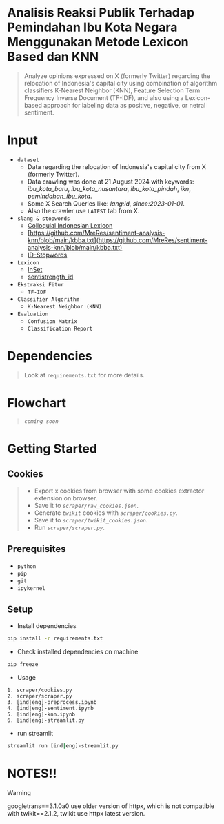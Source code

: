 # Analisis Reaksi Publik Terhadap Pemindahan Ibu Kota Negara Menggunakan Metode Lexicon Based dan KNN

> Analyze opinions expressed on X (formerly Twitter) regarding the relocation of Indonesia's capital city using combination of algorithm classifiers K-Nearest Neighbor (KNN), Feature Selection Term Frequency Inverse Document (TF-IDF), and also using a Lexicon-based approach for labeling data as positive, negative, or netral sentiment.

# Input

- `dataset`
  - Data regarding the relocation of Indonesia's capital city from X (formerly Twitter).
  - Data crawling was done at 21 August 2024 with keywords: _ibu_kota_baru_, _ibu_kota_nusantara_, _ibu_kota_pindah_, _ikn_, _pemindahan_ibu_kota_.
  - Some X Search Queries like: _lang:id_, _since:2023-01-01_.
  - Also the crawler use `LATEST` tab from X.
- `slang & stopwords`
  - [Colloquial Indonesian Lexicon](https://github.com/nasalsabila/kamus-alay)
  - [https://github.com/MreRes/sentiment-analysis-knn/blob/main/kbba.txt](https://github.com/MreRes/sentiment-analysis-knn/blob/main/kbba.txt)
  - [ID-Stopwords](https://github.com/stopwords-iso/stopwords-id)
- `Lexicon`
  - [InSet](https://github.com/fajri91/InSet)
  - [sentistrength_id](https://github.com/masdevid/sentistrength_id)
- `Ekstraksi Fitur`
  - `TF-IDF`
- `Classifier Algorithm`
  - `K-Nearest Neighbor (KNN)`
- `Evaluation`
  - `Confusion Matrix`
  - `Classification Report`

# Dependencies

> Look at `requirements.txt` for more details.

# Flowchart

> _`coming soon`_

# Getting Started

## Cookies

> - Export x cookies from browser with some cookies extractor extension on browser.
> - Save it to _`scraper/raw_cookies.json`_.
> - Generate _`twikit`_ cookies with _`scraper/cookies.py`_.
> - Save it to _`scraper/twikit_cookies.json`_.
> - Run _`scraper/scraper.py`_.

## Prerequisites

- `python`
- `pip`
- `git`
- `ipykernel`

## Setup

- Install dependencies

```bash
pip install -r requirements.txt
```

- Check installed dependencies on machine

```bash
pip freeze
```

- Usage

```
1. scraper/cookies.py
2. scraper/scraper.py
3. [ind|eng]-preprocess.ipynb
4. [ind|eng]-sentiment.ipynb
5. [ind|eng]-knn.ipynb
6. [ind|eng]-streamlit.py
```

- run streamlit

```bash
streamlit run [ind|eng]-streamlit.py
```

# NOTES!!

> [!WARNING]
> googletrans==3.1.0a0 use older version of httpx, which is not compatible with twikit==2.1.2, twikit use httpx latest version.
